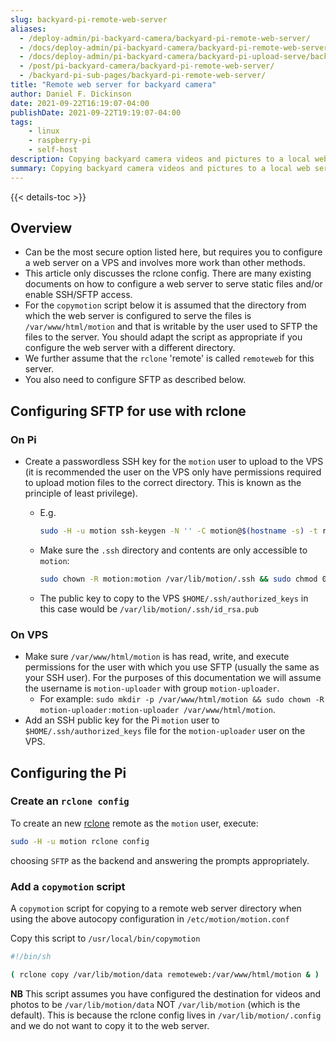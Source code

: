```yaml
---
slug: backyard-pi-remote-web-server
aliases:
  - /deploy-admin/pi-backyard-camera/backyard-pi-remote-web-server/
  - /docs/deploy-admin/pi-backyard-camera/backyard-pi-remote-web-server/
  - /docs/deploy-admin/pi-backyard-camera/backyard-pi-upload-serve/backyard-pi-remote-web-server/
  - /post/pi-backyard-camera/backyard-pi-remote-web-server/
  - /backyard-pi-sub-pages/backyard-pi-remote-web-server/
title: "Remote web server for backyard camera"
author: Daniel F. Dickinson
date: 2021-09-22T16:19:07-04:00
publishDate: 2021-09-22T19:19:07-04:00
tags:
    - linux
    - raspberry-pi
    - self-host
description: Copying backyard camera videos and pictures to a local web server using rclone
summary: Copying backyard camera videos and pictures to a local web server using rclone
---
```


{{< details-toc >}}

## Overview

* Can be the most secure option listed here, but requires you to configure a web server on a VPS and involves more work than other methods.
* This article only discusses the rclone config. There are many existing documents on how to configure a web server to serve static files and/or enable SSH/SFTP access.
* For the ``copymotion`` script below it is assumed that the directory from which the web server is configured to serve the files is ``/var/www/html/motion`` and that is writable by the user used to SFTP the files to the server. You should adapt the script as appropriate if you configure the web server with a different directory.
* We further assume that the ``rclone`` 'remote' is called ``remoteweb`` for this server.
* You also need to configure SFTP as described below.

## Configuring SFTP for use with rclone

### On Pi

* Create a passwordless SSH key for the ``motion`` user to upload to the VPS (it is recommended the user on the VPS only have permissions required to upload motion files to the correct directory. This is known as the principle of least privilege).
  * E.g.

    ```bash
    sudo -H -u motion ssh-keygen -N '' -C motion@$(hostname -s) -t rsa
    ```

  * Make sure the ``.ssh`` directory and contents are only accessible to ``motion``:

    ```bash
    sudo chown -R motion:motion /var/lib/motion/.ssh && sudo chmod 0700 /var/lib/motion/.ssh
    ```

  * The public key to copy to the VPS ``$HOME/.ssh/authorized_keys`` in this case would be ``/var/lib/motion/.ssh/id_rsa.pub``

### On VPS

* Make sure ``/var/www/html/motion`` is has read, write, and execute permissions for the user with which you use SFTP (usually the same as your SSH user). For the purposes of this documentation we will assume the username is ``motion-uploader`` with group ``motion-uploader``.
  * For example: ``sudo mkdir -p /var/www/html/motion && sudo chown -R motion-uploader:motion-uploader /var/www/html/motion``.
* Add an SSH public key for the Pi ``motion`` user to ``$HOME/.ssh/authorized_keys`` file for the ``motion-uploader`` user on the VPS.

## Configuring the Pi

### Create an ``rclone config``

To create an new [rclone](https://rclone.org) remote as the ``motion`` user, execute:

```bash
sudo -H -u motion rclone config
```

choosing ``SFTP`` as the backend and answering the prompts appropriately.

### Add a ``copymotion`` script

A ``copymotion`` script for copying to a remote web server directory when using the above autocopy configuration in ``/etc/motion/motion.conf``

Copy this script to ``/usr/local/bin/copymotion``

```bash
#!/bin/sh

( rclone copy /var/lib/motion/data remoteweb:/var/www/html/motion & )
```

**NB** This script assumes you have configured the destination for videos and photos to be ``/var/lib/motion/data`` NOT ``/var/lib/motion`` (which is the default). This is because the rclone config lives in ``/var/lib/motion/.config`` and we do not want to copy it to the web server.
